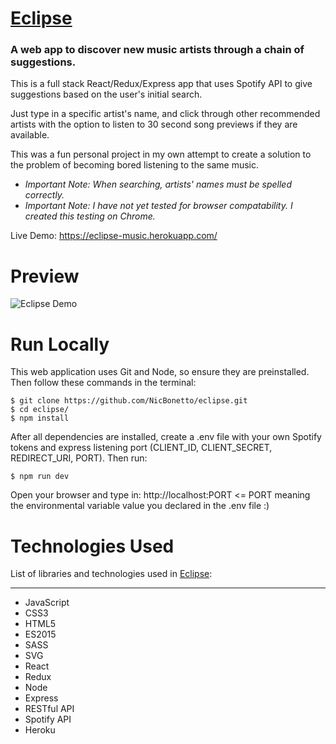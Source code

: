 # [Eclipse](https://eclipse-music.herokuapp.com/)
### A web app to discover new music artists through a chain of suggestions.

This is a full stack React/Redux/Express app that uses Spotify API to give suggestions based on the user's initial search.

Just type in a specific artist's name, and click through other recommended artists with the option to listen to 30 second song previews if they are available.

This was a fun personal project in my own attempt to create a solution to the problem of becoming bored listening to the same music.

+ *Important Note: When searching, artists' names must be spelled correctly.*
+ *Important Note: I have not yet tested for browser compatability. I created this testing on Chrome.*

Live Demo: https://eclipse-music.herokuapp.com/

# Preview

![Eclipse Demo](https://user-images.githubusercontent.com/28014739/31693955-40d3edec-b356-11e7-85b8-f9e0183053b9.gif)

# Run Locally
This web application uses Git and Node, so ensure they are preinstalled. Then follow these commands in the terminal:
```
$ git clone https://github.com/NicBonetto/eclipse.git
$ cd eclipse/
$ npm install
```
After all dependencies are installed, create a .env file with your own Spotify tokens and express listening port (CLIENT_ID, CLIENT_SECRET, REDIRECT_URI, PORT). Then run:
```
$ npm run dev
```
Open your browser and type in: http://localhost:PORT <= PORT meaning the environmental variable value you declared in the .env file :)

# Technologies Used
List of libraries and technologies used in [Eclipse](https://eclipse-music.herokuapp.com):
***
+ JavaScript
+ CSS3
+ HTML5
+ ES2015
+ SASS
+ SVG
+ React
+ Redux
+ Node
+ Express
+ RESTful API
+ Spotify API
+ Heroku
